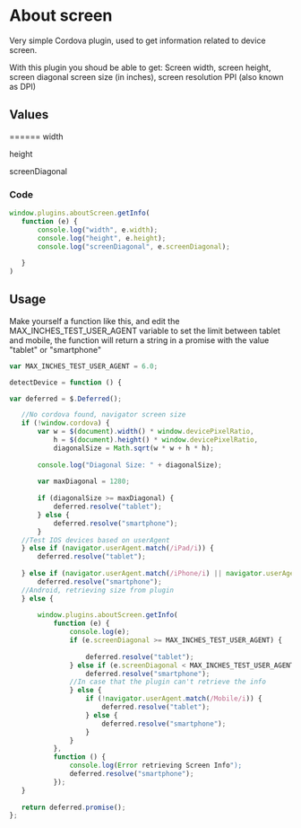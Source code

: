 # About screen #

Very simple Cordova plugin, used to get information related to device screen.

With this plugin you shoud be able to get:
  Screen width,
  screen height,
  screen diagonal screen size (in inches),
  screen resolution PPI (also known as DPI)
  
 ## Values ##
 ======
 width
 
 height
 
 screenDiagonal
 
 ### Code ###
 ```javascript
 window.plugins.aboutScreen.getInfo(
    function (e) {
        console.log("width", e.width);
        console.log("height", e.height);
        console.log("screenDiagonal", e.screenDiagonal);
        
    }
 )
```
 
 ## Usage ##

 Make yourself a function like this, and edit the MAX_INCHES_TEST_USER_AGENT variable to set the limit between tablet and mobile, the function will return a string in a promise with the value "tablet" or "smartphone" 
 ```javascript
 var MAX_INCHES_TEST_USER_AGENT = 6.0;
 
 detectDevice = function () {

var deferred = $.Deferred();

    //No cordova found, navigator screen size
    if (!window.cordova) {
        var w = $(document).width() * window.devicePixelRatio,
            h = $(document).height() * window.devicePixelRatio,
            diagonalSize = Math.sqrt(w * w + h * h);
    
        console.log("Diagonal Size: " + diagonalSize);
    
        var maxDiagonal = 1280;
    
        if (diagonalSize >= maxDiagonal) {
            deferred.resolve("tablet");
        } else {
            deferred.resolve("smartphone");
        }
    //Test IOS devices based on userAgent    
    } else if (navigator.userAgent.match(/iPad/i)) {
        deferred.resolve("tablet");
    
    } else if (navigator.userAgent.match(/iPhone/i) || navigator.userAgent.match(/iPod/i)) {
        deferred.resolve("smartphone");
    //Android, retrieving size from plugin
    } else {
    
        window.plugins.aboutScreen.getInfo(
            function (e) {
                console.log(e);
                if (e.screenDiagonal >= MAX_INCHES_TEST_USER_AGENT) {
    
                    deferred.resolve("tablet");
                } else if (e.screenDiagonal < MAX_INCHES_TEST_USER_AGENT) {
                    deferred.resolve("smartphone");
                //In case that the plugin can't retrieve the info     
                } else {
                    if (!navigator.userAgent.match(/Mobile/i)) {
                        deferred.resolve("tablet");
                    } else {
                        deferred.resolve("smartphone");
                    }
                }
            },
            function () {
                console.log(Error retrieving Screen Info");
                deferred.resolve("smartphone");
            });
    }
    
    return deferred.promise();
};
 ```
